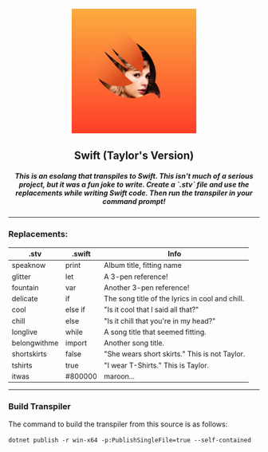 <p align="center">
  <a><img src="./ICON.png" width="250" height="250" /></a>

  <h2 align="center">Swift (Taylor's Version)</h2>
<h5 align="center">This is an esolang that transpiles to Swift. This isn't much of a serious project, but it was a fun joke to write. Create a `.stv` file and use the replacements while writing Swift code. Then run the transpiler in your command prompt!</h5>

---
### Replacements:

|.stv|.swift|Info|
|--|--|--|
|speaknow|print|Album title, fitting name|
|glitter|let|A 3-pen reference!|
|fountain|var|Another 3-pen reference!|
|delicate|if|The song title of the lyrics in cool and chill.|
|cool|else if|"Is it cool that I said all that?"|
|chill|else|"Is it chill that you're in my head?"|
|longlive|while|A song title that seemed fitting.|
|belongwithme|import|Another song title.|
|shortskirts|false|"She wears short skirts." This is not Taylor.|
|tshirts|true|"I wear T-Shirts." This is Taylor.|
|itwas|#800000|maroon...|

---
### Build Transpiler
The command to build the transpiler from this source is as follows:

`dotnet publish -r win-x64 -p:PublishSingleFile=true --self-contained`